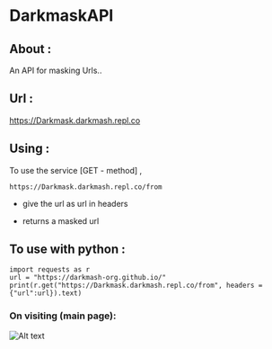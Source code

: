 # DarkmaskAPI

## About :

An API for masking Urls..

## Url :
    
  https://Darkmask.darkmash.repl.co

## Using :

To use the service [GET - method] ,
  ```
  https://Darkmask.darkmash.repl.co/from
  ```
 
 - give the url as url in headers
    
 - returns a masked url

## To use with python :

    import requests as r
    url = "https://darkmash-org.github.io/"
    print(r.get("https://Darkmask.darkmash.repl.co/from", headers = {"url":url}).text)

### On visiting (main page):

![Alt text](https://cdn.discordapp.com/attachments/951417646191083551/1075808861216325694/image.png?raw=true "main-page")
